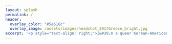 ```yaml
---
layout: splash
permalink: /
header:
  overlay_color: "#5e616c"
  overlay_image: /assets/images/headshot_2017Greece_bright.jpg
excerpt: '<p style="text-align: right;">I&#39;m a queer Korean-American <br /> migrant neuroscientist and <br /> polymedia storyteller. I coordinate <br /> the learning collective <br /><strong><em>Dear Neuroscience</em></strong>. <br /><br /> My life is dedicated to <br /> nurturing and participating in <br /> multi-generational, regenerative, <br /> free-choice learning communities. <br /> To learn more about my work, <br /> visit my <a href="https://www.danbeekim.org/open-lab-notebook" style="color:#4f00bd">Open Lab Notebook</a> <br /> or read my graphic novel, <br /> <a href="https://www.danbeekim.org/VIRS" style="color:#4f00bd"><em>The First VIRS</em></a>. <br /> <br /> I love to science <br /> in community. I use <br /> performance arts and <br /> crafts, gardening, and <br /> wilderness medicine to <br /> decolonise the practice of <br /> gathering and organising <br /> knowledge. I offer expertise in <br /> the history and philosophy <br /> of neuroscience, and in <br /> the practice of studying and <br /> shaping nervous systems <br /> with non-invasive, non- <br /> coercive, and radically <br /> inclusive tools and <br /> techniques. <br /> <br />If you would like <br /> to chat, collaborate, <br /> skill swap, or engage <br /> in some other flavour of <br /> mind-melding, please email <br /><strong>danbee at danbeekim dot org.</strong><br /> <br /> <br />Thanks for visiting!<br /></p>'
---
```

